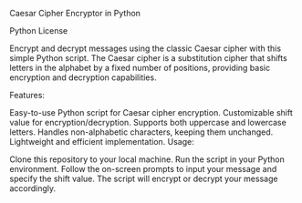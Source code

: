 Caesar Cipher Encryptor in Python

Python
License

Encrypt and decrypt messages using the classic Caesar cipher with this simple Python script. The Caesar cipher is a substitution cipher that shifts letters in the alphabet by a fixed number of positions, providing basic encryption and decryption capabilities.

Features:

Easy-to-use Python script for Caesar cipher encryption.
Customizable shift value for encryption/decryption.
Supports both uppercase and lowercase letters.
Handles non-alphabetic characters, keeping them unchanged.
Lightweight and efficient implementation.
Usage:

Clone this repository to your local machine.
Run the script in your Python environment.
Follow the on-screen prompts to input your message and specify the shift value.
The script will encrypt or decrypt your message accordingly.
